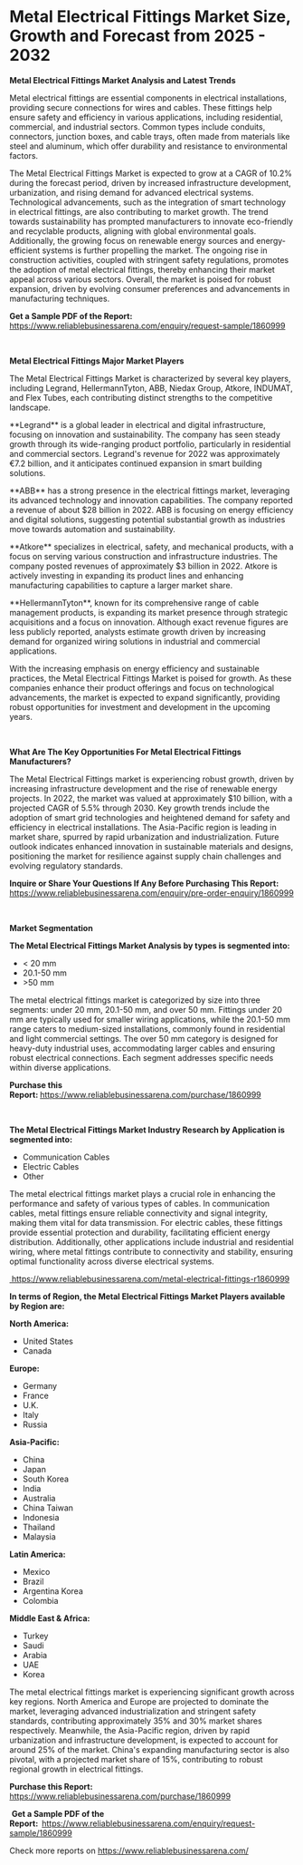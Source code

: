 <p><h1>Metal Electrical Fittings Market Size, Growth and Forecast from 2025 - 2032</h1></p><p><strong>Metal Electrical Fittings Market Analysis and Latest Trends</strong></p>
<p><p>Metal electrical fittings are essential components in electrical installations, providing secure connections for wires and cables. These fittings help ensure safety and efficiency in various applications, including residential, commercial, and industrial sectors. Common types include conduits, connectors, junction boxes, and cable trays, often made from materials like steel and aluminum, which offer durability and resistance to environmental factors.</p><p>The Metal Electrical Fittings Market is expected to grow at a CAGR of 10.2% during the forecast period, driven by increased infrastructure development, urbanization, and rising demand for advanced electrical systems. Technological advancements, such as the integration of smart technology in electrical fittings, are also contributing to market growth. The trend towards sustainability has prompted manufacturers to innovate eco-friendly and recyclable products, aligning with global environmental goals. Additionally, the growing focus on renewable energy sources and energy-efficient systems is further propelling the market. The ongoing rise in construction activities, coupled with stringent safety regulations, promotes the adoption of metal electrical fittings, thereby enhancing their market appeal across various sectors. Overall, the market is poised for robust expansion, driven by evolving consumer preferences and advancements in manufacturing techniques.</p></p>
<p><strong>Get a Sample PDF of the Report:&nbsp;</strong> <a href="https://www.reliablebusinessarena.com/enquiry/request-sample/1860999?utm_campaign=3535&utm_medium=2&utm_source=Github&utm_content=ia&utm_term=11042025&utm_id=metal-electrical-fittings">https://www.reliablebusinessarena.com/enquiry/request-sample/1860999</a></p>
<p>&nbsp;</p>
<p><strong>Metal Electrical Fittings Major Market Players</strong></p>
<p><p>The Metal Electrical Fittings Market is characterized by several key players, including Legrand, HellermannTyton, ABB, Niedax Group, Atkore, INDUMAT, and Flex Tubes, each contributing distinct strengths to the competitive landscape.</p><p>**Legrand** is a global leader in electrical and digital infrastructure, focusing on innovation and sustainability. The company has seen steady growth through its wide-ranging product portfolio, particularly in residential and commercial sectors. Legrand's revenue for 2022 was approximately €7.2 billion, and it anticipates continued expansion in smart building solutions.</p><p>**ABB** has a strong presence in the electrical fittings market, leveraging its advanced technology and innovation capabilities. The company reported a revenue of about $28 billion in 2022. ABB is focusing on energy efficiency and digital solutions, suggesting potential substantial growth as industries move towards automation and sustainability.</p><p>**Atkore** specializes in electrical, safety, and mechanical products, with a focus on serving various construction and infrastructure industries. The company posted revenues of approximately $3 billion in 2022. Atkore is actively investing in expanding its product lines and enhancing manufacturing capabilities to capture a larger market share.</p><p>**HellermannTyton**, known for its comprehensive range of cable management products, is expanding its market presence through strategic acquisitions and a focus on innovation. Although exact revenue figures are less publicly reported, analysts estimate growth driven by increasing demand for organized wiring solutions in industrial and commercial applications.</p><p>With the increasing emphasis on energy efficiency and sustainable practices, the Metal Electrical Fittings Market is poised for growth. As these companies enhance their product offerings and focus on technological advancements, the market is expected to expand significantly, providing robust opportunities for investment and development in the upcoming years.</p></p>
<p>&nbsp;</p>
<p><strong>What Are The Key Opportunities For Metal Electrical Fittings Manufacturers?</strong></p>
<p><p>The Metal Electrical Fittings market is experiencing robust growth, driven by increasing infrastructure development and the rise of renewable energy projects. In 2022, the market was valued at approximately $10 billion, with a projected CAGR of 5.5% through 2030. Key growth trends include the adoption of smart grid technologies and heightened demand for safety and efficiency in electrical installations. The Asia-Pacific region is leading in market share, spurred by rapid urbanization and industrialization. Future outlook indicates enhanced innovation in sustainable materials and designs, positioning the market for resilience against supply chain challenges and evolving regulatory standards.</p></p>
<p><strong>Inquire or Share Your Questions If Any Before Purchasing This Report:</strong> <a href="https://www.reliablebusinessarena.com/enquiry/pre-order-enquiry/1860999?utm_campaign=3535&utm_medium=2&utm_source=Github&utm_content=ia&utm_term=11042025&utm_id=metal-electrical-fittings">https://www.reliablebusinessarena.com/enquiry/pre-order-enquiry/1860999</a></p>
<p>&nbsp;</p>
<p><strong>Market Segmentation</strong></p>
<p><strong>The Metal Electrical Fittings Market Analysis by types is segmented into:</strong></p>
<p><ul><li>< 20 mm</li><li>20.1-50 mm</li><li>>50 mm</li></ul></p>
<p><p>The metal electrical fittings market is categorized by size into three segments: under 20 mm, 20.1-50 mm, and over 50 mm. Fittings under 20 mm are typically used for smaller wiring applications, while the 20.1-50 mm range caters to medium-sized installations, commonly found in residential and light commercial settings. The over 50 mm category is designed for heavy-duty industrial uses, accommodating larger cables and ensuring robust electrical connections. Each segment addresses specific needs within diverse applications.</p></p>
<p><strong>Purchase this Report:&nbsp;</strong><a href="https://www.reliablebusinessarena.com/purchase/1860999?utm_campaign=3535&utm_medium=2&utm_source=Github&utm_content=ia&utm_term=11042025&utm_id=metal-electrical-fittings">https://www.reliablebusinessarena.com/purchase/1860999</a></p>
<p>&nbsp;</p>
<p><strong>The Metal Electrical Fittings Market Industry Research by Application is segmented into:</strong></p>
<p><ul><li>Communication Cables</li><li>Electric Cables</li><li>Other</li></ul></p>
<p><p>The metal electrical fittings market plays a crucial role in enhancing the performance and safety of various types of cables. In communication cables, metal fittings ensure reliable connectivity and signal integrity, making them vital for data transmission. For electric cables, these fittings provide essential protection and durability, facilitating efficient energy distribution. Additionally, other applications include industrial and residential wiring, where metal fittings contribute to connectivity and stability, ensuring optimal functionality across diverse electrical systems.</p></p>
<p><a href="https://www.reliablebusinessarena.com/metal-electrical-fittings-r1860999?utm_campaign=3535&utm_medium=2&utm_source=Github&utm_content=ia&utm_term=11042025&utm_id=metal-electrical-fittings">&nbsp;https://www.reliablebusinessarena.com/metal-electrical-fittings-r1860999</a></p>
<p><strong>In terms of Region, the Metal Electrical Fittings Market Players available by Region are:</strong></p>
<p>
    <p> <strong> North America: </strong>
        <ul>
            <li>United States</li>
            <li>Canada</li>
        </ul>
        </p> 
    <p> <strong> Europe: </strong>
        <ul>
            <li>Germany</li>
            <li>France</li>
            <li>U.K.</li>
            <li>Italy</li>
            <li>Russia</li>
        </ul>
        </p> 
    <p> <strong> Asia-Pacific: </strong>
        <ul>
            <li>China</li>
            <li>Japan</li>
            <li>South Korea</li>
            <li>India</li>
            <li>Australia</li>
            <li>China Taiwan</li>
            <li>Indonesia</li>
            <li>Thailand</li>
            <li>Malaysia</li>
        </ul>
        </p> 
    <p> <strong> Latin America: </strong>
        <ul>
            <li>Mexico</li>
            <li>Brazil</li>
            <li>Argentina Korea</li>
            <li>Colombia</li>
        </ul>
        </p> 
    <p> <strong> Middle East & Africa: </strong>
        <ul>
            <li>Turkey</li>
            <li>Saudi</li>
            <li>Arabia</li>
            <li>UAE</li>
            <li>Korea</li>
        </ul>
    </p>
    </p>
<p><p>The metal electrical fittings market is experiencing significant growth across key regions. North America and Europe are projected to dominate the market, leveraging advanced industrialization and stringent safety standards, contributing approximately 35% and 30% market shares respectively. Meanwhile, the Asia-Pacific region, driven by rapid urbanization and infrastructure development, is expected to account for around 25% of the market. China's expanding manufacturing sector is also pivotal, with a projected market share of 15%, contributing to robust regional growth in electrical fittings.</p></p>
<p><strong>Purchase this Report: </strong><a href="https://www.reliablebusinessarena.com/purchase/1860999?utm_campaign=3535&utm_medium=2&utm_source=Github&utm_content=ia&utm_term=11042025&utm_id=metal-electrical-fittings">https://www.reliablebusinessarena.com/purchase/1860999</a></p>
<p>&nbsp;<strong>Get a Sample PDF of the Report:&nbsp;&nbsp;</strong><a href="https://www.reliablebusinessarena.com/enquiry/request-sample/1860999?utm_campaign=3535&utm_medium=2&utm_source=Github&utm_content=ia&utm_term=11042025&utm_id=metal-electrical-fittings">https://www.reliablebusinessarena.com/enquiry/request-sample/1860999</a></p>
<p><strong></strong></p>
<p>Check more reports on <a href="https://www.reliablebusinessarena.com/?utm_campaign=3535&utm_medium=2&utm_source=Github&utm_content=ia&utm_term=11042025&utm_id=metal-electrical-fittings">https://www.reliablebusinessarena.com/</a></p>